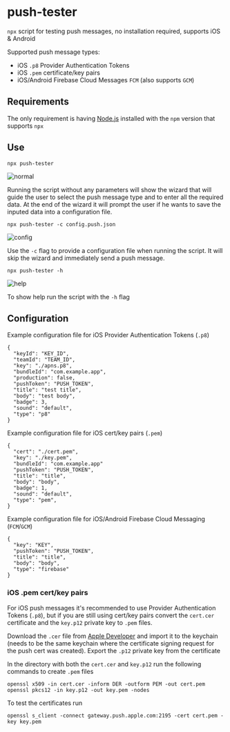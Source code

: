 # push-tester

`npx` script for testing push messages, no installation required, supports iOS & Android

Supported push message types:

- iOS `.p8` Provider Authentication Tokens
- iOS `.pem` certificate/key pairs
- iOS/Android Firebase Cloud Messages `FCM` (also supports `GCM`)

## Requirements

The only requirement is having [Node.js](https://nodejs.org/) installed with the `npm` version that supports `npx`

## Use

```
npx push-tester
```

![normal](https://user-images.githubusercontent.com/1213228/88298133-12a9ca00-cd01-11ea-881e-218c4273bd82.png)

Running the script without any parameters will show the wizard that will guide the user to select the push message type and to enter all the required data. At the end of the wizard it will prompt the user if he wants to save the inputed data into a configuration file.

```
npx push-tester -c config.push.json
```

![config](https://user-images.githubusercontent.com/1213228/88298139-13daf700-cd01-11ea-8598-8eb7e8c304c6.png)

Use the `-c` flag to provide a configuration file when running the script. It will skip the wizard and immediately send a push message.

```
npx push-tester -h
```

![help](https://user-images.githubusercontent.com/1213228/88298145-15a4ba80-cd01-11ea-8d86-fbfcade40ea9.png)

To show help run the script with the `-h` flag

## Configuration

Example configuration file for iOS Provider Authentication Tokens (`.p8`)

```
{
  "keyId": "KEY_ID",
  "teamId": "TEAM_ID",
  "key": "./apns.p8",
  "bundleId": "com.example.app",
  "production": false,
  "pushToken": "PUSH_TOKEN",
  "title": "test title",
  "body": "test body",
  "badge": 3,
  "sound": "default",
  "type": "p8"
}
```

Example configuration file for iOS cert/key pairs (`.pem`)

```
{
  "cert": "./cert.pem",
  "key": "./key.pem",
  "bundleId": "com.example.app"
  "pushToken": "PUSH_TOKEN",
  "title": "title",
  "body": "body",
  "badge": 1,
  "sound": "default",
  "type": "pem",
}
```

Example configuration file for iOS/Android Firebase Cloud Messaging (`FCM`/`GCM`)

```
{
  "key": "KEY",
  "pushToken": "PUSH_TOKEN",
  "title": "title",
  "body": "body",
  "type": "firebase"
}
```

### iOS .pem cert/key pairs

For iOS push messages it's recommended to use Provider Authentication Tokens (`.p8`), but if you are still using cert/key pairs convert the `cert.cer` certificate and the `key.p12` private key to `.pem` files.

Download the `.cer` file from [Apple Developer](https://developer.apple.com) and import it to the keychain (needs to be the same keychain where the certificate signing request for the push cert was created).
Export the `.p12` private key from the certificate

In the directory with both the `cert.cer` and `key.p12` run the following commands to create `.pem` files

```
openssl x509 -in cert.cer -inform DER -outform PEM -out cert.pem
openssl pkcs12 -in key.p12 -out key.pem -nodes

```

To test the certificates run

```
openssl s_client -connect gateway.push.apple.com:2195 -cert cert.pem -key key.pem
```
